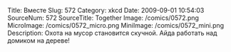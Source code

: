 Title: Вместе 
Slug: 572 
Category: xkcd 
Date: 2009-09-01 10:54:03 
SourceNum: 572 
SourceTitle: Together 
Image: /comics/0572.png 
MicroImage: /comics/0572_micro.png 
MiniImage: /comics/0572_mini.png 
Description: Охота на мусор становится cкучной. Айда работать над домиком на дереве!  

